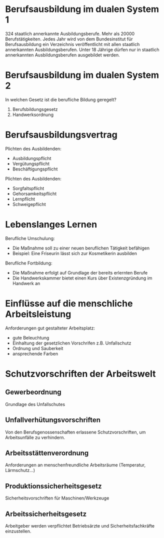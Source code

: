 # Berufsausbildung im dualen System 1

324 staatlich annerkannte Ausbildungsberufe. Mehr als 20000 Berufstätigkeiten.
Jedes Jahr wird von dem Bundesinstitut für Berufsausbildung ein Verzeichnis veröffentlicht mit allen staatlich annerkannten Ausbildungsberufen.
Unter 18 Jährige dürfen nur in staatlich annerkannten Ausbildungsberufen ausgebildet werden.

# Berufsausbildung im dualen System 2

In welchen Gesetz ist die berufliche Bildung geregelt?
1. Berufsbildungsgesetz
2. Handwerksordnung

# Berufsausbildungsvertrag

Plichten des Ausbildenden:
- Ausbildungspflicht
- Vergütungspflicht
- Beschäftigungspflicht

Plichten des Ausbildenden:
- Sorgfaltspflicht
- Gehorsamkeitspflicht
- Lernpflicht
- Schweigepflicht

# Lebenslanges Lernen

Berufliche Umschulung:
- Die Maßnahme soll zu einer neuen beruflichen Tätigkeit befähigen
- Beispiel: Eine Friseurin lässt sich zur Kosmetikerin ausbilden

Berufliche Fortbildung:
- Die Maßnahme erfolgt auf Grundlage der bereits erlernten Berufe
- Die Handwerkskammer bietet einen Kurs über Existenzgründung im Handwerk an

# Einflüsse auf die menschliche Arbeitsleistung

Anforderungen gut gestalteter Arbeitsplatz:
- gute Beleuchtung
- Einhaltung der gesetzlichen Vorschrifen z.B. Unfallschutz
- Ordnung und Sauberkeit
- ansprechende Farben

# Schutzvorschriften der Arbeitswelt

## Gewerbeordnung

Grundlage des Unfallschutes

## Unfallverhütungsvorschriften

Von den Berufsgenossenschaften erlassene Schutzvorschriften, um Arbeitsunfälle zu verhindern.

## Arbeitsstättenverordnung

Anforderungen an menschenfreundliche Arbeitsräume (Temperatur, Lärmschutz...)

## Produktionssicherheitsgesetz

Sicherheitsvorschriften für Maschinen/Werkzeuge

## Arbeitssicherheitsgesetz

Arbeitgeber werden verpflichtet Betriebsärzte und Sicherheitsfachkräfte einzustellen.
